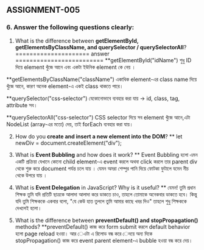 ## ASSIGNMENT-005


### 6. Answer the following questions clearly:

1. What is the difference between **getElementById, getElementsByClassName, and querySelector / querySelectorAll**?
===================== answer =========================
**getElementById("idName")
 শুধু ID দিয়ে element খুঁজে আনে এবং একটা ইউনিক element কে নেয় ।

 **getElementsByClassName("className")
 একাধিক element-এর class name দিয়ে খুঁজে আনে, কারণ অনেক element-এ একই class থাকতে পারে।

 **querySelector("css-selector")
 যেকোনোভাবে ব্যবহার করা যায় → id, class, tag, attribute সব।

**querySelectorAll("css-selector")
 CSS selector দিয়ে সব element খুঁজে আনে,এটা NodeList (array-এর মতো) দেয়, তাই forEach ব্যবহার করা যায়।

2. How do you **create and insert a new element into the DOM**?
** let newDiv = document.createElement("div");

3. What is **Event Bubbling** and how does it work?
** Event Bubbling হলো এমন একটি প্রক্রিয়া যেখানে কোনো child element-এ event করলে অথবা  click করলে তার parent div থেকে  শুরু করে document পর্যন্ত চলে যায় । যেমন অমরা শেম্পুর পানি দিয়ে ফোটকা ফুটালে যমেন নীচ থেকে উপরে যায় । 

4. What is **Event Delegation** in JavaScript? Why is it useful?
** যেমন! তুমি প্রধান শিক্ষক তুমি যদি প্রতিটি ছাত্রকে আলাদা আলাদা করে ডাকতে চাও, তাহলে তোমাকে অনেকবার ডাকতে হবে।
কিন্তু যদি তুমি শিক্ষককে একবার বলো, "যে কেউ হাত তুললে তুমি আমার কাছে খবর দিও" তাহলে শুধু শিক্ষককে দেখলেই হলো।


5. What is the difference between **preventDefault() and stopPropagation()** methods?
**preventDefault() কাজ করে form submit করলে default behavior হলো page reload হওয়া। আর েএটা এ রিলোড বন্ধ করে েদয়ে অন্য দিকে stopPropagation() কাজ করে event parent element-এ bubble হওয়া বন্ধ করে দেয়।
